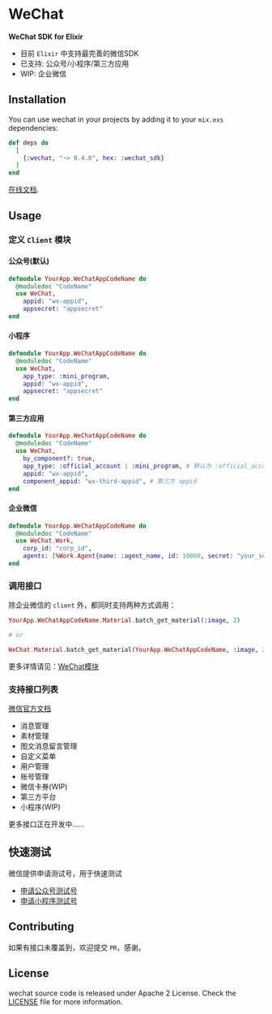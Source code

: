 # WeChat

**WeChat SDK for Elixir**

- 目前 `Elixir` 中支持最完善的微信SDK
- 已支持: 公众号/小程序/第三方应用
- WIP: 企业微信

## Installation

You can use wechat in your projects by adding it to your `mix.exs` dependencies:

```elixir
def deps do
  [
    {:wechat, "~> 0.4.0", hex: :wechat_sdk}
  ]
end
```

[在线文档](http://hexdocs.pm/wechat_sdk/).

## Usage

### 定义 `Client` 模块

#### 公众号(默认)

  ```elixir
  defmodule YourApp.WeChatAppCodeName do
    @moduledoc "CodeName"
    use WeChat,
      appid: "wx-appid",
      appsecret: "appsecret"
  end
  ```

#### 小程序

  ```elixir
  defmodule YourApp.WeChatAppCodeName do
    @moduledoc "CodeName"
    use WeChat,
      app_type: :mini_program,
      appid: "wx-appid",
      appsecret: "appsecret"
  end
  ```

#### 第三方应用

  ```elixir
  defmodule YourApp.WeChatAppCodeName do
    @moduledoc "CodeName"
    use WeChat,
      by_component?: true,
      app_type: :official_account | :mini_program, # 默认为 :official_account
      appid: "wx-appid",
      component_appid: "wx-third-appid", # 第三方 appid
  end
  ```

#### 企业微信

  ```elixir
  defmodule YourApp.WeChatAppCodeName do
    @moduledoc "CodeName"
    use WeChat.Work,
      corp_id: "corp_id",
      agents: [%Work.Agent{name: :agent_name, id: 10000, secret: "your_secret"}, ...]
  end
  ```

### 调用接口

除企业微信的 `client` 外，都同时支持两种方式调用：

```elixir
YourApp.WeChatAppCodeName.Material.batch_get_material(:image, 2)

# or

WeChat.Material.batch_get_material(YourApp.WeChatAppCodeName, :image, 2)
```

更多详情请见：[WeChat模块](https://hexdocs.pm/wechat_sdk/WeChat.html)

### 支持接口列表

[微信官方文档](https://developers.weixin.qq.com/doc/offiaccount/Getting_Started/Overview.html)

* 消息管理
* 素材管理
* 图文消息留言管理
* 自定义菜单
* 用户管理
* 账号管理
* 微信卡券(WIP)
* 第三方平台
* 小程序(WIP)

更多接口正在开发中……

## 快速测试

微信提供申请测试号，用于快速测试

- [申请公众号测试号](https://developers.weixin.qq.com/doc/offiaccount/Basic_Information/Requesting_an_API_Test_Account.html)
- [申请小程序测试号](https://developers.weixin.qq.com/miniprogram/dev/devtools/sandbox.html)

## Contributing

如果有接口未覆盖到，欢迎提交 `PR`，感谢。

## License

wechat source code is released under Apache 2 License. Check the [LICENSE](./LICENSE) file for more information.